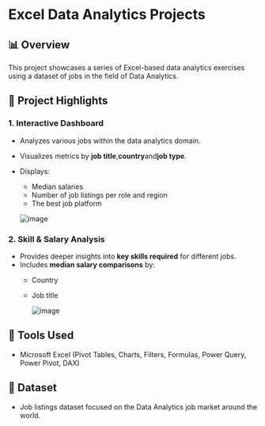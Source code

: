 # Excel Data Analytics Projects

## 📊 Overview

This project showcases a series of Excel-based data analytics exercises using a dataset of jobs in the field of Data Analytics.

## 🧩 Project Highlights

### 1. Interactive Dashboard

- Analyzes various jobs within the data analytics domain.
- Visualizes metrics by **job title**,**country**and**job type**.
- Displays:
  - Median salaries
  - Number of job listings per role and region
  - The best job platform
 
  ![image](https://github.com/user-attachments/assets/f274bffe-56f5-4331-b315-1bfc708140d9)


### 2. Skill & Salary Analysis 

- Provides deeper insights into **key skills required** for different jobs.
- Includes **median salary comparisons** by:
  - Country
  - Job title
 
    ![image](https://github.com/user-attachments/assets/a9ec07e7-6be6-4501-94a9-2551141514bb)


## 📁 Tools Used

- Microsoft Excel (Pivot Tables, Charts, Filters, Formulas, Power Query, Power Pivot, DAX)

## 💼 Dataset

- Job listings dataset focused on the Data Analytics job market around the world.

